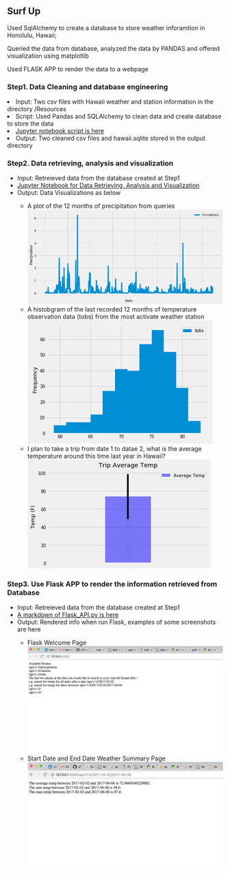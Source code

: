 ## Surf Up
<p>Used SqlAlchemy to create a database to store weather inforamtion in Honolulu, Hawaii;</p>
<p>Queried the data from database, analyzed the data by PANDAS and offered visualization using matplotlib</p>
<p>Used FLASK APP to render the data to a webpage</p>

### Step1. Data Cleaning and database engineering
<li>Input: Two csv files with Hawaii weather and station information in the directory /Resources</li>
<li>Script: Used Pandas and SQLAlchemy to clean data and create database to store the data</li>
<li><a href="https://github.com/yizhiyin86/Surf_up/blob/master/data_engineering_and_database_engineering.ipynb">Jupyter notebook script is here</a></li>
<li>Output: Two cleaned csv files and hawaii.sqlite stored in the output directory </li>

### Step2. Data retrieving, analysis and visualization
<ul>
<li>Input: Retreieved data from the database created at Step1 </li>
<li><a href="https://github.com/yizhiyin86/Surf_up/blob/master/Climate_Analysis_and_Exploration.ipynb">Jupyter Notebook for Data Retrieving, Analysis and Visualization</a></li>
<li>Output: Data Visualizations as below</li>
  <ul>
  <li> A plot of the 12 months of precipitation from queries</li>
    <img src="/output/precipitation.png" alt="Precipitation of the last 12 months">
   <li> A histobgram of the last recorded 12 months of temperature observation data (tobs) from the most activate weather station </li>
    <img src="/output/tobs_hist_last_year_recorded.png" alt="A histobgram of the last recorded 12 months of temperature observation data">
    <li> I plan to take a trip from date 1 to datae 2, what is the average temperature around this time last year in Hawaii?</li>
    <img src="/output/trip_ave_temp.png" alt="bar graph of the average temperature of selected dates last year">
  </ul>
 </ul>
 
### Step3. Use Flask APP to render the information retrieved from Database 
<ul>
<li>Input: Retreieved data from the database created at Step1</li>
<li><a href="https://github.com/yizhiyin86/Surf_up/blob/master/Flask_API.md">A markdown of Flask_API.py is here</a></li>
<li>Output: Rendered info when run Flask, examples of some screenshots are here</li>
  <ul>
  <li> Flask Welcome Page</li>
    <img src="/output/Flask_API_welcome.png" alt="Welcome page">  
  <li> Start Date and End Date Weather Summary Page</li>
    <img src="/output/Flask_API_Start_End.png" alt="Start and end date weather summary page">  
  </ul>
</ul>

